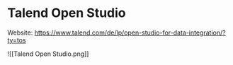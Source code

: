 # Talend Open Studio

Website: <https://www.talend.com/de/lp/open-studio-for-data-integration/?ty=tos>

![[Talend Open Studio.png]]